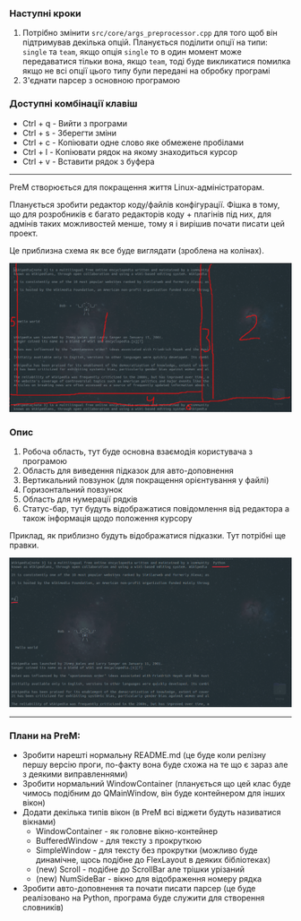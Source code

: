 
### Наступні кроки
1. Потрібно змінити `src/core/args_preprocessor.cpp` для того щоб він підтримував декілька опцій. Планується поділити опції на типи: `single` та `team`, якщо опція `single` то в один момент може передаватися тільки вона, якщо `team`, тоді буде викликатися помилка якщо не всі опції цього типу були передані на обробку програмі
2. З'єднати парсер з основною програмою


### Доступні комбінації клавіш
* Ctrl + q - Вийти з програми
* Ctrl + s - Зберегти зміни
* Ctrl + c - Копіювати одне слово яке обмежене пробілами
* Ctrl + l - Копіювати рядок на якому знаходиться курсор
* Ctrl + v - Вставити рядок з буфера



<hr>

PreM створюється для покращення життя Linux-адміністраторам.

Планується зробити редактор коду/файлів конфігурації. Фішка в тому, що для розробників є багато редакторів коду + плагінів під них, для адмінів таких можливостей менше, тому я і вирішив почати писати цей проект.


Це приблизна схема як все буде виглядати (зроблена на колінах).

![](images/editor/scheme.png)
<br>

### Опис
1. Робоча область, тут буде основна взаємодія користувача з програмою
2. Область для виведення підказок для авто-доповнення
3. Вертикальний повзунок (для покращення орієнтування у файлі)
4. Горизонтальний повзунок
5. Область для нумерації рядків
6. Статус-бар, тут будуть відображатися повідомлення від редактора а також інформація щодо положення курсору



Приклад, як приблизно будуть відображатися підказки. Тут потрібні ще правки.

![](images/editor/trie.png)
<br>


<hr>

### Плани на PreM:
* Зробити нарешті нормальну README.md (це буде коли релізну першу версію проги, по-факту вона буде схожа на те що є зараз але з деякими виправленнями)
* Зробити нормальний WindowContainer (планується що цей клас буде чимось подібним до QMainWindow, він буде контейнером для інших вікон)
* Додати декілька типів вікон (в PreM всі віджети будуть називатися вікнами)
    * WindowContainer - як головне вікно-контейнер
    * BufferedWindow - для тексту з прокруткою
    * SimpleWindow - для тексту без прокрутки (можливо буде динамічне, щось подібне до FlexLayout в деяких бібліотеках)
    * (new) Scroll - подібне до ScrollBar але трішки урізаний
    * (new) NumSideBar - вікно для відображення номеру рядка
* Зробити авто-доповнення та почати писати парсер (це буде реалізовано на Python, програма буде служити для створення словників)
